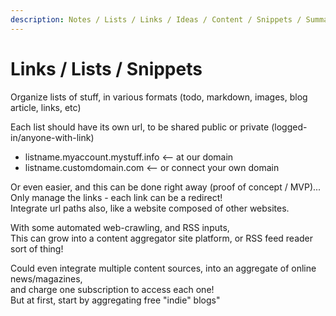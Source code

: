 ```yaml
---
description: Notes / Lists / Links / Ideas / Content / Snippets / Summaries
---
```


# Links / Lists / Snippets

Organize lists of stuff, in various formats \(todo, markdown, images, blog article, links, etc\)

Each list should have its own url, to be shared public or private \(logged-in/anyone-with-link\)

* listname.myaccount.mystuff.info &lt;-- at our domain
* listname.customdomain.com &lt;-- or connect your own domain

Or even easier, and this can be done right away \(proof of concept / MVP\)...  
Only manage the links - each link can be a redirect!  
Integrate url paths also, like a website composed of other websites.

With some automated web-crawling, and RSS inputs,  
This can grow into a content aggregator site platform, or RSS feed reader sort of thing!

Could even integrate multiple content sources, into an aggregate of online news/magazines,  
and charge one subscription to access each one!  
But at first, start by aggregating free "indie" blogs"


